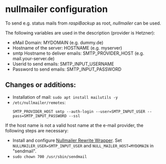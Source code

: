 # nullmailer configuration

To send e.g. status mails from *raspiBackup* as root, *nullmailer* can be used.

The following variables are used in the description (provider is Hetzner):

  - eMail Domain: MYDOMAIN (e.g. dummy.de)
  - Hostname of the server: HOSTNAME (e.g. myserver)
  - smtp Hostname to deliver emails: SMTP_PROVIDER_HOST (e.g. mail.your-server.de)
  - Userid to send emails: SMTP_INPUT_USERNAME
  - Password to send emails: SMTP_INPUT_PASSWORD


## Changes or additions:

- Installation of mail: `sudo apt install mailutils -y`
- `/etc/nullmailer/remotes`:
  ```
  SMTP_PROVIDER_HOST smtp --auth-login --user=SMTP_INPUT_USER --pass=SMTP_INPUT_PASSWORD --ssl
  ```

If the host name is not a valid host name at the e-mail provider, the following steps are necessary:

- Install and configure [Nullmailer Rewrite Wrapper](https://github.com/JsBergbau/nullmailer-Rewrite-Wrapper).
   Set `NULLMAILER_USER=SMTP_INPUT_USER` and `NULL_MAILER_HOST=MYDOMAIN` in "sendmail".
- `sudo chown 700 /usr/sbin/sendmail`



[.status]: translated
[.source]: https://www.linux-tips-and-tricks.de/de/raspibackupcategoried/675-nullmailer-konfigurieren


